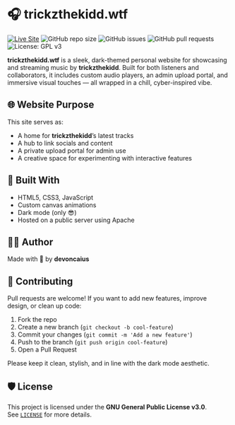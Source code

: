 # 🎧 trickzthekidd.wtf

[![Live Site](https://img.shields.io/badge/Live%20Site-trickzthekidd.wtf-0ff?style=for-the-badge&logo=apache&logoColor=white)](https://trickzthekidd.wtf)
![GitHub repo size](https://img.shields.io/github/repo-size/devoncaius/trickzthekidd.wtf?color=0ff)
![GitHub issues](https://img.shields.io/github/issues/devoncaius/trickzthekidd.wtf?color=blue)
![GitHub pull requests](https://img.shields.io/github/issues-pr/devoncaius/trickzthekidd.wtf?color=violet)
![License: GPL v3](https://img.shields.io/badge/License-GPLv3-blue.svg)

**trickzthekidd.wtf** is a sleek, dark-themed personal website for showcasing and streaming music by **trickzthekidd**. Built for both listeners and collaborators, it includes custom audio players, an admin upload portal, and immersive visual touches — all wrapped in a chill, cyber-inspired vibe.

## 🌐 Website Purpose

This site serves as:

- A home for **trickzthekidd**’s latest tracks
- A hub to link socials and content
- A private upload portal for admin use
- A creative space for experimenting with interactive features

## 🧠 Built With

- HTML5, CSS3, JavaScript
- Custom canvas animations
- Dark mode (only 😎)
- Hosted on a public server using Apache

## 👨‍🎤 Author

Made with 💜 by **devoncaius**

## 🤝 Contributing

Pull requests are welcome! If you want to add new features, improve design, or clean up code:

1. Fork the repo
2. Create a new branch (`git checkout -b cool-feature`)
3. Commit your changes (`git commit -m 'Add a new feature'`)
4. Push to the branch (`git push origin cool-feature`)
5. Open a Pull Request

Please keep it clean, stylish, and in line with the dark mode aesthetic.

## 🛡 License

This project is licensed under the **GNU General Public License v3.0**.  
See [`LICENSE`](LICENSE) for more details.
